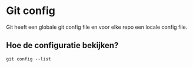 # Git config

Git heeft een globale git config file en voor elke repo een locale config file.

## Hoe de configuratie bekijken?

`git config --list`

